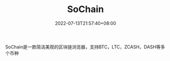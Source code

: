 ﻿---
weight: 
title: "SoChain"
description: "SoChain是一款简洁美观的区块链浏览器，支持BTC，LTC，ZCASH，DASH等多个币种"
date: 2022-07-13T21:57:40+08:00
lastmod: 2022-07-13T16:45:40+08:00
draft: false
authors: ["浮尘"]
featuredImage: "sochain.png"
link: "https://chain.so/"
tags: ["区块链浏览器","SoChain"]
categories: ["navigation"]
navigation: ["区块链浏览器"]
lightgallery: true
toc: true
pinned: false
recommend: false
recommend1: false
---
SoChain是一款简洁美观的区块链浏览器，支持BTC，LTC，ZCASH，DASH等多个币种
